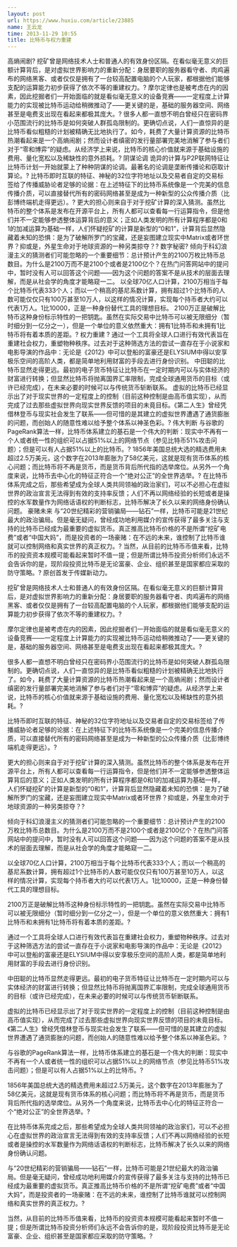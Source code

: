 ```yaml
---
layout: post
url: https://www.huxiu.com/article/23885
name: 王云龙
time: 2013-11-29 10:55
title: 比特币与权力重建
---
```

高熵闹剧? 挖矿曾是网络技术人士和普通人的有效身份区隔。在看似毫无意义的巨额计算背后，是对虚拟世界影响力的重新分配：身居要职的服务器看守者、肉鸡遍布的网络黑客、或者仅仅是拥有了一台较高配置电脑的个人玩家，都根据他们能够支配的运算能力初步获得了依次不等的重建权力。? 摩尔定律也是被考虑在内的因素，因此挖掘者们一开始面临的就是看似毫无意义的设备竞赛——一定程度上计算能力的实现被比特币运动给稍微推动了——更关键的是，基础的服务器空间、网络甚至是电费支出现在看起来都极其庞大。? 很多人都一直想不明白曾经只在密码界小范围流行的比特币是如何突破人群孤岛限制的。更确切点说，人们一直惊异的是比特币看似粗糙的计划被精确无比地执行了。如今，耗费了大量计算资源的比特币热潮看起来是一个高熵闹剧；然而设计者缜密的发行量部署完美地消解了参与者们对于“零和博弈”的疑虑。从经济学上来说，比特币的核心价值就来源于基础设施的费用、量化宽松以及稀缺性的意外损耗。? 阴谋论调 诡异的计算与P2P联网特征让比特币计划一开始就蒙上了种种阴谋的论调。最著名的论调是垄断传播论和窃取计算论。? 比特币即时互联的特征、神秘的32位字符地址以及交易者自定的交易标签给了传播威胁论者足够的论据：在上述特征下的比特币系统像是一个完美的信息传播介质，可以直接替代所有的密码网络甚至是成为一种新型的公众传播介质（比彭博终端机走得更远）。? 更大的担心则来自于对于挖矿计算的深入猜测。虽然比特币的整个体系是发布在开源平台上，所有人都可以查看每一行运算指令，但是他们并不一定能够参透整体运算背后的意义；正如人类发明的所有计算程序都是0和1的加减运算为基础一样，人们怀疑挖矿的计算是新型的“0和1”，计算背后显然隐藏着未知的恐惧：是为了破解所罗门的宝藏，还是妄图建立现实中Matrix或者环世界？抑或是，外星生命对于地球资源的一种另类掠夺？? 数字秘密? 倾向于科幻浪漫主义的猜测者们可能忽略的一个重要细节：总计预计产生的2100万枚比特币总数目。为什么是2100万而不是2100个或者是2100亿个？在热门问答网站中的提问中，暂时没有人可以回答这个问题——因为这个问题的答案不是从技术的层面去理解，而是从社会学的角度才能略窥一二。 以全球70亿人口计算，2100万相当于每个比特币代表333个人；而以一个稍高的基尼系数计算，拥有超过1个比特币的人数可能仅仅只有100万甚至10万人，以这样的情况计算，实现每个持币者大约可以代表1万人。1比10000，正是一种身份替代工具的理想目标。 2100万正是破解比特币这种身份标示特性的一把钥匙。虽然在实际交易中比特币可以被无限细分（暂时细分到一亿分之一），但是一个单位的意义依然重大：拥有1比特币和未拥有1比特币将有着本质的差距。? 权力重建 ? 通过一个工具将全球人口进行有效代表旨在重建社会权力，重塑物种秩序。过去对于这种筛选方法的尝试一直存在于小说家和电影导演的作品中：无论是《2012》中可以登船的富豪还是ELYSIUM中得以安享极乐空间的高阶人类，都是简单地利用财富的手段去进行身份识别。 中田聪的比特币显然走得更远。最初的电子货币特征让比特币在一定时期内可以与实体经济的财富进行转换；但显然比特币将抛离国界汇率限制，完成全球通用货币的目标（或许已经完成），在未来必要的时候可以与传统货币斩断联系。 虚拟的比特币已经显示出了对于现实世界的一定程度上的控制（目前这种控制是由高币值实现），从而完成了过去那些虚拟世界向现实世界反馈的项目的未竟目标。《第二人生》曾经凭借林登币与现实社会发生了联系——但可惜的是其建立的虚拟世界遭遇了通货膨胀的问题，而创始人的随意性难以给予整个体系以神圣色彩。? 伟大判断 与谷歌的PageRank算法一样，比特币体系建立的基石是一个伟大的判断：现实中不再有一个人或者统一性的组织可以占据51%以上的网络节点（参见比特币51%攻击问题）；但是可以有人占据51%以上的比特币。? 1856年美国总统大选的精选费用未超过2.5万美元，这个数字在2013年膨胀为了58亿美元，这就是现有货币体系的核心问题；而比特币将不再是货币，而是货币背后所代指的选举席位。从另外一个角度来说，比特币去中心化的特征正符合一个“绝对公正”的全世界选举。? 在比特币体系完成之后，那些希望成为全球人类共同领袖的政治家们，可以不必担心在虚拟世界的政治宣言无法得到有效的支持率反馈；人们不再以网络经验的长短或者是操控的水军数量作为网络话语权的判断标志，比特币解决了长久以来的网络身份确认问题。 豪赌未来 与“20世纪精彩的营销骗局——钻石”一样，比特币可能是21世纪最大的政治骗局。但是毫无疑问，曾经成功地利用媒介的宣传获得了最多关注与支持的比特币已经成为最重要的虚拟货币。真正推高比特币价格的不是所谓“挖矿电费”或者“中国大妈”，而是投资者的一场豪赌：在不远的未来，谁控制了比特币谁就可以控制网络和真实世界的真正权力。? 当然，从目前的比特币币值来看，比特币的投资资本规模可能看起来暂时不值一提；但是所谓比特币投资分析师们永远不会告诉你的是，现阶段投资比特币是无论富豪、企业、组织甚至是国家都应采取的防守策略。? 原创首发于传媒新动力。

挖矿曾是网络技术人士和普通人的有效身份区隔。在看似毫无意义的巨额计算背后，是对虚拟世界影响力的重新分配：身居要职的服务器看守者、肉鸡遍布的网络黑客、或者仅仅是拥有了一台较高配置电脑的个人玩家，都根据他们能够支配的运算能力初步获得了依次不等的重建权力。?

摩尔定律也是被考虑在内的因素，因此挖掘者们一开始面临的就是看似毫无意义的设备竞赛——一定程度上计算能力的实现被比特币运动给稍微推动了——更关键的是，基础的服务器空间、网络甚至是电费支出现在看起来都极其庞大。?

很多人都一直想不明白曾经只在密码界小范围流行的比特币是如何突破人群孤岛限制的。更确切点说，人们一直惊异的是比特币看似粗糙的计划被精确无比地执行了。如今，耗费了大量计算资源的比特币热潮看起来是一个高熵闹剧；然而设计者缜密的发行量部署完美地消解了参与者们对于“零和博弈”的疑虑。从经济学上来说，比特币的核心价值就来源于基础设施的费用、量化宽松以及稀缺性的意外损耗。?

比特币即时互联的特征、神秘的32位字符地址以及交易者自定的交易标签给了传播威胁论者足够的论据：在上述特征下的比特币系统像是一个完美的信息传播介质，可以直接替代所有的密码网络甚至是成为一种新型的公众传播介质（比彭博终端机走得更远）。?

更大的担心则来自于对于挖矿计算的深入猜测。虽然比特币的整个体系是发布在开源平台上，所有人都可以查看每一行运算指令，但是他们并不一定能够参透整体运算背后的意义；正如人类发明的所有计算程序都是0和1的加减运算为基础一样，人们怀疑挖矿的计算是新型的“0和1”，计算背后显然隐藏着未知的恐惧：是为了破解所罗门的宝藏，还是妄图建立现实中Matrix或者环世界？抑或是，外星生命对于地球资源的一种另类掠夺？?

倾向于科幻浪漫主义的猜测者们可能忽略的一个重要细节：总计预计产生的2100万枚比特币总数目。为什么是2100万而不是2100个或者是2100亿个？在热门问答网站中的提问中，暂时没有人可以回答这个问题——因为这个问题的答案不是从技术的层面去理解，而是从社会学的角度才能略窥一二。

以全球70亿人口计算，2100万相当于每个比特币代表333个人；而以一个稍高的基尼系数计算，拥有超过1个比特币的人数可能仅仅只有100万甚至10万人，以这样的情况计算，实现每个持币者大约可以代表1万人。1比10000，正是一种身份替代工具的理想目标。

2100万正是破解比特币这种身份标示特性的一把钥匙。虽然在实际交易中比特币可以被无限细分（暂时细分到一亿分之一），但是一个单位的意义依然重大：拥有1比特币和未拥有1比特币将有着本质的差距。?

通过一个工具将全球人口进行有效代表旨在重建社会权力，重塑物种秩序。过去对于这种筛选方法的尝试一直存在于小说家和电影导演的作品中：无论是《2012》中可以登船的富豪还是ELYSIUM中得以安享极乐空间的高阶人类，都是简单地利用财富的手段去进行身份识别。

中田聪的比特币显然走得更远。最初的电子货币特征让比特币在一定时期内可以与实体经济的财富进行转换；但显然比特币将抛离国界汇率限制，完成全球通用货币的目标（或许已经完成），在未来必要的时候可以与传统货币斩断联系。

虚拟的比特币已经显示出了对于现实世界的一定程度上的控制（目前这种控制是由高币值实现），从而完成了过去那些虚拟世界向现实世界反馈的项目的未竟目标。《第二人生》曾经凭借林登币与现实社会发生了联系——但可惜的是其建立的虚拟世界遭遇了通货膨胀的问题，而创始人的随意性难以给予整个体系以神圣色彩。?

与谷歌的PageRank算法一样，比特币体系建立的基石是一个伟大的判断：现实中不再有一个人或者统一性的组织可以占据51%以上的网络节点（参见比特币51%攻击问题）；但是可以有人占据51%以上的比特币。?

1856年美国总统大选的精选费用未超过2.5万美元，这个数字在2013年膨胀为了58亿美元，这就是现有货币体系的核心问题；而比特币将不再是货币，而是货币背后所代指的选举席位。从另外一个角度来说，比特币去中心化的特征正符合一个“绝对公正”的全世界选举。?

在比特币体系完成之后，那些希望成为全球人类共同领袖的政治家们，可以不必担心在虚拟世界的政治宣言无法得到有效的支持率反馈；人们不再以网络经验的长短或者是操控的水军数量作为网络话语权的判断标志，比特币解决了长久以来的网络身份确认问题。

与“20世纪精彩的营销骗局——钻石”一样，比特币可能是21世纪最大的政治骗局。但是毫无疑问，曾经成功地利用媒介的宣传获得了最多关注与支持的比特币已经成为最重要的虚拟货币。真正推高比特币价格的不是所谓“挖矿电费”或者“中国大妈”，而是投资者的一场豪赌：在不远的未来，谁控制了比特币谁就可以控制网络和真实世界的真正权力。?

当然，从目前的比特币币值来看，比特币的投资资本规模可能看起来暂时不值一提；但是所谓比特币投资分析师们永远不会告诉你的是，现阶段投资比特币是无论富豪、企业、组织甚至是国家都应采取的防守策略。?

